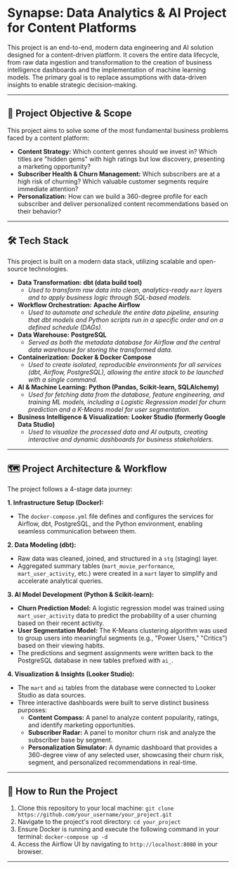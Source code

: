 # Synapse: Data Analytics & AI Project for Content Platforms

This project is an end-to-end, modern data engineering and AI solution designed for a content-driven platform. It covers the entire data lifecycle, from raw data ingestion and transformation to the creation of business intelligence dashboards and the implementation of machine learning models. The primary goal is to replace assumptions with data-driven insights to enable strategic decision-making.

---

## 🎯 Project Objective & Scope

This project aims to solve some of the most fundamental business problems faced by a content platform:

*   **Content Strategy:** Which content genres should we invest in? Which titles are "hidden gems" with high ratings but low discovery, presenting a marketing opportunity?
*   **Subscriber Health & Churn Management:** Which subscribers are at a high risk of churning? Which valuable customer segments require immediate attention?
*   **Personalization:** How can we build a 360-degree profile for each subscriber and deliver personalized content recommendations based on their behavior?

---

## 🛠️ Tech Stack

This project is built on a modern data stack, utilizing scalable and open-source technologies.

*   **Data Transformation:** **dbt (data build tool)**
    *   *Used to transform raw data into clean, analytics-ready `mart` layers and to apply business logic through SQL-based models.*
*   **Workflow Orchestration:** **Apache Airflow**
    *   *Used to automate and schedule the entire data pipeline, ensuring that dbt models and Python scripts run in a specific order and on a defined schedule (DAGs).*
*   **Data Warehouse:** **PostgreSQL**
    *   *Served as both the metadata database for Airflow and the central data warehouse for storing the transformed data.*
*   **Containerization:** **Docker & Docker Compose**
    *   *Used to create isolated, reproducible environments for all services (dbt, Airflow, PostgreSQL), allowing the entire stack to be launched with a single command.*
*   **AI & Machine Learning:** **Python (Pandas, Scikit-learn, SQLAlchemy)**
    *   *Used for fetching data from the database, feature engineering, and training ML models, including a Logistic Regression model for churn prediction and a K-Means model for user segmentation.*
*   **Business Intelligence & Visualization:** **Looker Studio (formerly Google Data Studio)**
    *   *Used to visualize the processed data and AI outputs, creating interactive and dynamic dashboards for business stakeholders.*

---

## 🗺️ Project Architecture & Workflow

The project follows a 4-stage data journey:

**1. Infrastructure Setup (Docker):**
   * The `docker-compose.yml` file defines and configures the services for Airflow, dbt, PostgreSQL, and the Python environment, enabling seamless communication between them.

**2. Data Modeling (dbt):**
   * Raw data was cleaned, joined, and structured in a `stg` (staging) layer.
   * Aggregated summary tables (`mart_movie_performance`, `mart_user_activity`, etc.) were created in a `mart` layer to simplify and accelerate analytical queries.

**3. AI Model Development (Python & Scikit-learn):**
   * **Churn Prediction Model:** A logistic regression model was trained using `mart_user_activity` data to predict the probability of a user churning based on their recent activity.
   * **User Segmentation Model:** The K-Means clustering algorithm was used to group users into meaningful segments (e.g., "Power Users," "Critics") based on their viewing habits.
   * The predictions and segment assignments were written back to the PostgreSQL database in new tables prefixed with `ai_`.

**4. Visualization & Insights (Looker Studio):**
   * The `mart` and `ai` tables from the database were connected to Looker Studio as data sources.
   * Three interactive dashboards were built to serve distinct business purposes:
     * **Content Compass:** A panel to analyze content popularity, ratings, and identify marketing opportunities.
     * **Subscriber Radar:** A panel to monitor churn risk and analyze the subscriber base by segment.
     * **Personalization Simulator:** A dynamic dashboard that provides a 360-degree view of any selected user, showcasing their churn risk, segment, and personalized recommendations in real-time.

---

## 🚀 How to Run the Project

1.  Clone this repository to your local machine: `git clone https://github.com/your_username/your_project.git`
2.  Navigate to the project's root directory: `cd your_project`
3.  Ensure Docker is running and execute the following command in your terminal: `docker-compose up -d`
4.  Access the Airflow UI by navigating to `http://localhost:8080` in your browser.

---

 
 
